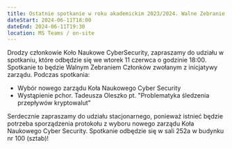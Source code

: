 ```yaml
---
title: Ostatnie spotkanie w roku akademickim 2023/2024. Walne Zebranie Członków
dateStart: 2024-06-11T18:00
dateEnd: 2024-06-11T19:30
location: MS Teams / on-site
---
```


Drodzy członkowie Koło Naukowe CyberSecurity, zapraszamy do udziału w spotkaniu, które odbędzie się we wtorek 11 czerwca o godzinie 18:00. Spotkanie to będzie Walnym Zebraniem Członków zwołanym z inicjatywy zarządu.
Podczas spotkania:
* Wybór nowego zarządu Koła Naukowego Cyber Security
* Wystąpienie pchor. Tadeusza Oleszko pt. "Problematyka śledzenia przepływów kryptowalut"

Serdecznie zapraszamy do udziału stacjonarnego, ponieważ istnieć będzie potrzeba sporządzenia protokołu z wyboru nowego zarządu Koła Naukowego Cyber Security.
Spotkanie odbędzie się w sali 252a w budynku nr 100 (sztab)!
